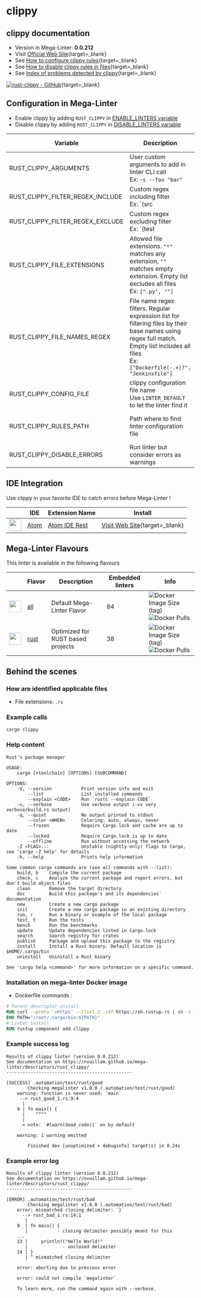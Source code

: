 <!-- markdownlint-disable MD033 MD041 -->
<!-- Generated by .automation/build.py, please do not update manually -->
# clippy

## clippy documentation

- Version in Mega-Linter: **0.0.212**
- Visit [Official Web Site](https://github.com/rust-lang/rust-clippy#readme){target=_blank}
- See [How to configure clippy rules](https://github.com/rust-lang/rust-clippy#configuration){target=_blank}
- See [How to disable clippy rules in files](https://github.com/rust-lang/rust-clippy#allowingdenying-lints){target=_blank}
- See [Index of problems detected by clippy](https://rust-lang.github.io/rust-clippy/stable/index.html){target=_blank}

[![rust-clippy - GitHub](https://gh-card.dev/repos/rust-lang/rust-clippy.svg?fullname=)](https://github.com/rust-lang/rust-clippy){target=_blank}

## Configuration in Mega-Linter

- Enable clippy by adding `RUST_CLIPPY` in [ENABLE_LINTERS variable](https://nvuillam.github.io/mega-linter/configuration/#activation-and-deactivation)
- Disable clippy by adding `RUST_CLIPPY` in [DISABLE_LINTERS variable](https://nvuillam.github.io/mega-linter/configuration/#activation-and-deactivation)

| Variable                         | Description                                                                                                                                                                                  | Default value                                    |
|----------------------------------|----------------------------------------------------------------------------------------------------------------------------------------------------------------------------------------------|--------------------------------------------------|
| RUST_CLIPPY_ARGUMENTS            | User custom arguments to add in linter CLI call<br/>Ex: `-s --foo "bar"`                                                                                                                     |                                                  |
| RUST_CLIPPY_FILTER_REGEX_INCLUDE | Custom regex including filter<br/>Ex: `(src|lib)`                                                                                                                                            | Include every file                               |
| RUST_CLIPPY_FILTER_REGEX_EXCLUDE | Custom regex excluding filter<br/>Ex: `(test|examples)`                                                                                                                                      | Exclude no file                                  |
| RUST_CLIPPY_FILE_EXTENSIONS      | Allowed file extensions. `"*"` matches any extension, `""` matches empty extension. Empty list excludes all files<br/>Ex: `[".py", ""]`                                                      | `[".rs"]`                                        |
| RUST_CLIPPY_FILE_NAMES_REGEX     | File name regex filters. Regular expression list for filtering files by their base names using regex full match. Empty list includes all files<br/>Ex: `["Dockerfile(-.+)?", "Jenkinsfile"]` | Include every file                               |
| RUST_CLIPPY_CONFIG_FILE          | clippy configuration file name</br>Use `LINTER_DEFAULT` to let the linter find it                                                                                                            | `.clippy.toml`                                   |
| RUST_CLIPPY_RULES_PATH           | Path where to find linter configuration file                                                                                                                                                 | Workspace folder, then Mega-Linter default rules |
| RUST_CLIPPY_DISABLE_ERRORS       | Run linter but consider errors as warnings                                                                                                                                                   | `false`                                          |

## IDE Integration

Use clippy in your favorite IDE to catch errors before Mega-Linter !

| <!-- -->                                                                                                                                   | IDE                      | Extension Name                                              | Install                                                                     |
|--------------------------------------------------------------------------------------------------------------------------------------------|--------------------------|-------------------------------------------------------------|-----------------------------------------------------------------------------|
| <img src="https://github.com/nvuillam/mega-linter/raw/master/docs/assets/icons/atom.ico" alt="" height="32px" class="megalinter-icon"></a> | [Atom](https://atom.io/) | [Atom IDE Rest](https://github.com/rust-lang/atom-ide-rust) | [Visit Web Site](https://github.com/rust-lang/atom-ide-rust){target=_blank} |

## Mega-Linter Flavours

This linter is available in the following flavours

| <!-- -->                                                                                                                                                  | Flavor                                                           | Description                       | Embedded linters | Info                                                                                                                                                                             |
|-----------------------------------------------------------------------------------------------------------------------------------------------------------|------------------------------------------------------------------|-----------------------------------|------------------|----------------------------------------------------------------------------------------------------------------------------------------------------------------------------------|
| <img src="https://github.com/nvuillam/mega-linter/raw/master/docs/assets/images/mega-linter-square.png" alt="" height="32px" class="megalinter-icon"></a> | [all](https://nvuillam.github.io/mega-linter/supported-linters/) | Default Mega-Linter Flavor        | 84               | ![Docker Image Size (tag)](https://img.shields.io/docker/image-size/nvuillam/mega-linter/v4) ![Docker Pulls](https://img.shields.io/docker/pulls/nvuillam/mega-linter)           |
| <img src="https://github.com/nvuillam/mega-linter/raw/master/docs/assets/icons/rust.ico" alt="" height="32px" class="megalinter-icon"></a>                | [rust](https://nvuillam.github.io/mega-linter/flavors/rust/)     | Optimized for RUST based projects | 38               | ![Docker Image Size (tag)](https://img.shields.io/docker/image-size/nvuillam/mega-linter-rust/v4) ![Docker Pulls](https://img.shields.io/docker/pulls/nvuillam/mega-linter-rust) |

## Behind the scenes

### How are identified applicable files

- File extensions: `.rs`

<!-- markdownlint-disable -->
<!-- /* cSpell:disable */ -->

### Example calls

```shell
cargo clippy
```


### Help content

```shell
Rust's package manager

USAGE:
    cargo [+toolchain] [OPTIONS] [SUBCOMMAND]

OPTIONS:
    -V, --version           Print version info and exit
        --list              List installed commands
        --explain <CODE>    Run `rustc --explain CODE`
    -v, --verbose           Use verbose output (-vv very verbose/build.rs output)
    -q, --quiet             No output printed to stdout
        --color <WHEN>      Coloring: auto, always, never
        --frozen            Require Cargo.lock and cache are up to date
        --locked            Require Cargo.lock is up to date
        --offline           Run without accessing the network
    -Z <FLAG>...            Unstable (nightly-only) flags to Cargo, see 'cargo -Z help' for details
    -h, --help              Prints help information

Some common cargo commands are (see all commands with --list):
    build, b    Compile the current package
    check, c    Analyze the current package and report errors, but don't build object files
    clean       Remove the target directory
    doc         Build this package's and its dependencies' documentation
    new         Create a new cargo package
    init        Create a new cargo package in an existing directory
    run, r      Run a binary or example of the local package
    test, t     Run the tests
    bench       Run the benchmarks
    update      Update dependencies listed in Cargo.lock
    search      Search registry for crates
    publish     Package and upload this package to the registry
    install     Install a Rust binary. Default location is $HOME/.cargo/bin
    uninstall   Uninstall a Rust binary

See 'cargo help <command>' for more information on a specific command.

```

### Installation on mega-linter Docker image

- Dockerfile commands :
```dockerfile
# Parent descriptor install
RUN curl --proto '=https' --tlsv1.2 -sSf https://sh.rustup.rs | sh -s -- -y
ENV PATH="/root/.cargo/bin:${PATH}"
# Linter install
RUN rustup component add clippy
```


### Example success log

```shell
Results of clippy linter (version 0.0.212)
See documentation on https://nvuillam.github.io/mega-linter/descriptors/rust_clippy/
-----------------------------------------------

[SUCCESS] .automation/test/rust/good
        Checking megalinter v1.0.0 (.automation/test/rust/good)
    warning: function is never used: `main`
     --> rust_good_1.rs:9:4
      |
    9 | fn main() {
      |    ^^^^
      |
      = note: `#[warn(dead_code)]` on by default
    
    warning: 1 warning emitted
    
        Finished dev [unoptimized + debuginfo] target(s) in 0.24s

```

### Example error log

```shell
Results of clippy linter (version 0.0.212)
See documentation on https://nvuillam.github.io/mega-linter/descriptors/rust_clippy/
-----------------------------------------------

[ERROR] .automation/test/rust/bad
        Checking megalinter v1.0.0 (.automation/test/rust/bad)
    error: mismatched closing delimiter: `}`
      --> rust_bad_1.rs:14:1
       |
    9  | fn main() {
       |           - closing delimiter possibly meant for this
    ...
    13 |     println!("Hello World!"
       |             - unclosed delimiter
    14 | }
       | ^ mismatched closing delimiter
    
    error: aborting due to previous error
    
    error: could not compile `megalinter`
    
    To learn more, run the command again with --verbose.

```
